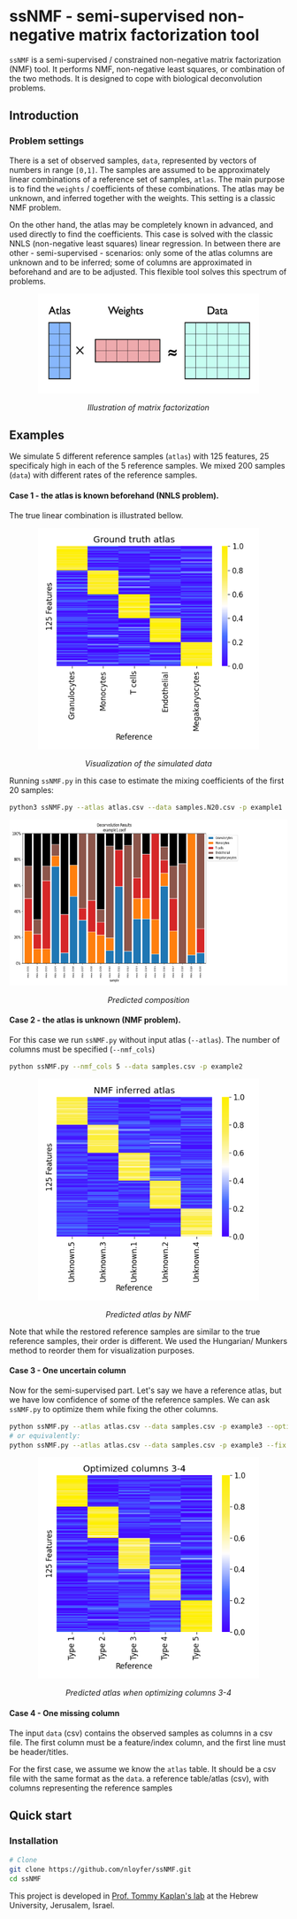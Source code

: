 # ssNMF - semi-supervised non-negative matrix factorization tool
`ssNMF` is a semi-supervised / constrained non-negative matrix factorization (NMF) tool.
It performs NMF, non-negative least squares, or combination of the two methods. 
It is designed to cope with biological deconvolution problems.

## Introduction 
### Problem settings
There is a set of observed samples, `data`, represented by vectors of numbers in range `[0,1]`. 
The samples are assumed to be approximately linear combinations of a reference set of samples, `atlas`. 
The main purpose is to find the `weights` / coefficients of these combinations. 
The atlas may be unknown, and inferred together with the weights. 
This setting is a classic NMF problem. 

On the other hand, the atlas may be completely known in advanced, and used directly to find the coefficients. 
This case is solved with the classic NNLS (non-negative least squares) linear regression. 
In between there are other - semi-supervised - scenarios: 
only some of the atlas columns are unknown and to be inferred; 
some of columns are approximated in beforehand and are to be adjusted. 
This flexible tool solves this spectrum of problems. 

<p align='center'>
    <img src="docs/img/NMF.illust.png" width="400" height="180" />
</p>
<p align='center'>
    <em>Illustration of matrix factorization </em>
</p>

## Examples
We simulate 5 different reference samples (`atlas`) with 125 features, 
25 specificaly high in each of the 5 reference samples.
We mixed 200 samples (`data`) with different rates of the reference samples.

#### Case 1 - the atlas is known beforehand (NNLS problem).
The true linear combination is illustrated bellow.
<p align='center'>
    <img src="docs/img/atlas.gt.png" width="400" height="400" />
</p>
<p align='center'>
    <em>Visualization of the simulated data</em>
</p>

Running `ssNMF.py` in this case to estimate the mixing coefficients of the first 20 samples:
```bash
python3 ssNMF.py --atlas atlas.csv --data samples.N20.csv -p example1
```

<p align='center'>
    <img src="docs/img/example1.deconv.png" width="700" height="300" />
</p>
<p align='center'>
    <em>Predicted composition</em>
</p>

#### Case 2 - the atlas is unknown (NMF problem).
For this case we run `ssNMF.py` without input atlas (`--atlas`). The number of columns must be specified (`--nmf_cols`)
```bash
python ssNMF.py --nmf_cols 5 --data samples.csv -p example2
```
<p align='center'>
    <img src="docs/img/example2.atlas.png" width="400" height="400" />
</p>
<p align='center'>
    <em>Predicted atlas by NMF</em>
</p>

Note that while the restored reference samples are similar to the true 
reference samples, their order is different. 
We used the Hungarian/ Munkers method to reorder them for visualization purposes.

#### Case 3 - One uncertain column
Now for the semi-supervised part. Let's say we have a reference atlas, 
but we have low confidence of some of the reference samples. 
We can ask `ssNMF.py` to optimize them while fixing the other columns.

```bash
python ssNMF.py --atlas atlas.csv --data samples.csv -p example3 --optimize 3-4
# or equivalently:
python ssNMF.py --atlas atlas.csv --data samples.csv -p example3 --fix 1-2,5
```

<p align='center'>
    <img src="docs/img/example3.atlas.png" width="400" height="400" />
</p>
<p align='center'>
    <em>Predicted atlas when optimizing columns 3-4</em>
</p>

#### Case 4 - One missing column


The input `data` (csv) contains the observed samples as columns in a csv file. 
The first column must be a feature/index column, and the first line must be header/titles.

For the first case, we assume we know the `atlas` table. It should be a csv file with the same format as the `data`.
a reference table/atlas (csv), with columns representing the reference samples

## Quick start
### Installation

```bash
# Clone
git clone https://github.com/nloyfer/ssNMF.git
cd ssNMF
```


This project is developed in [Prof. Tommy Kaplan's lab](https://www.cs.huji.ac.il/~tommy/) at the Hebrew University, Jerusalem, Israel.


